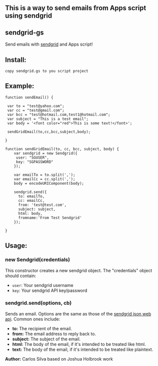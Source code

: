 ## This is a way to send emails from Apps script using sendgrid
## sendgrid-gs

Send emails with [sendgrid](http://sendgrid.com) and Apps script!

## Install:

    copy sendgrid.gs to you script project

## Example:

``` 
function sendEmail() {
  
 var to = "test@yahoo.com";
 var cc = "test@gmail.com";
 var bcc = "test@hotmail.com,test1@hotmail.com";
 var subject = "This is a test email";
 var body = '<font color="red">This is some text!</font>';
  
 sendGridEmail(to,cc,bcc,subject,body);
  
}

function sendGridEmail(to, cc, bcc, subject, body) {
    var sendgrid = new Sendgrid({
     user: "SGUSER",
     key: "SGPASSWORD"
    });
 
    var emailTo = to.split(',');
    var emailCc = cc.split(',');
    body = encodeURIComponent(body);
   
    sendgrid.send({
      to: emailTo,
      cc: emailCc,
      from: 'test@test.com',
      subject: subject,
      html: body,
      fromname:'From Test Sendgrid'
    });
  
}
```

## Usage:

### new Sendgrid(credentials)

This constructor creates a new sendgrid object. The "credentials" object should contain:

* `user`: Your sendgrid username
* `key`: Your sendgrid API key/password

### sendgrid.send(options, cb)

Sends an email. Options are the same as those of the [sendgrid json web api](http://sendgrid.com/documentation/display/api/WebMail). Common ones include:

* **to:** The recipient of the email.
* **from:** The email address to reply back to.
* **subject:** The subject of the email.
* **html:** The body of the email, if it's intended to be treated like html.
* **text:** The body of the email, if it's intended to be treated like plaintext.


**Author:** Carlos Silva based on Joshua Holbrook work
